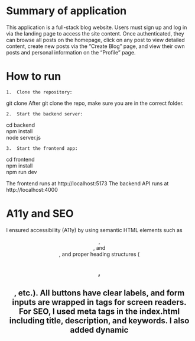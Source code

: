 # Summary of application
This application is a full-stack blog website. Users must sign up and log in via the landing page to access the site content.
Once authenticated, they can browse all posts on the homepage, click on any post to view detailed content, create new posts via the “Create Blog” page, and view their own posts and personal information on the “Profile” page. 

# How to run
	1.	Clone the repository:
git clone <your-repo-link>
After git clone the repo, make sure you are in the correct folder. 

	2.	Start the backend server:
cd backend  
npm install  
node server.js

	3.	Start the frontend app:
cd frontend  
npm install  
npm run dev

The frontend runs at http://localhost:5173
The backend API runs at http://localhost:4000

# A11y and SEO
I ensured accessibility (A11y) by using semantic HTML elements such as <header>, <main>, and <article>, and proper heading structures (<h1>, <h2>, etc.). 
All buttons have clear labels, and form inputs are wrapped in <label> tags for screen readers.
For SEO, I used meta tags in the index.html including title, description, and keywords. 
I also added dynamic <title> tags for individual post pages and included JSON-LD structured data to improve search engine understanding of blog posts.

# Tracking
I implemented Google Analytics for tracking user behavior.
In addition to the automatic page view tracking, I created custom events:
	•	Post views: Track how many times each article is read to identify popular content.
	•	Login attempts: Monitor successful and failed logins for security insight.
	•	Post creation: Track how many times users click the “Create Post” button to gauge user engagement.
 
Based on GDPR, the users have the right to protect their data, so I did not track any unneccsary information to protect user privacy. 
The only data users need to provide is for login, their emails and passwords will not be shared with any third party.

# Security
To protect against token theft, I store JWT tokens in sessionStorage, which is cleared on browser close, and verify tokens on every protected route via middleware.


